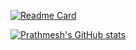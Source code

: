 [![Readme Card](https://github-readme-stats.vercel.app/api/pin/?username=anuraghazra&repo=github-readme-stats)](https://github.com/anuraghazra/github-readme-stats)









[![Prathmesh's GitHub stats](https://github-readme-stats.vercel.app/api?username=pra15mesh&show_icons=true)](https://github.com/pra15mesh)
